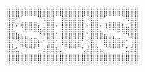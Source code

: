 ⣿⣿⣿⣿⣿⣿⣿⣿⣿⣿⣿⣿⣿⣿⣿⣿⣿⣿⣿⣿⣿⣿⣿⣿⣿⣿⣿⣿⣿⣿<br>
⣿⣿⠟⠋⠉⠉⠉⠛⢿⣿⣿⠉⢹⣿⣿⣿⣿⡏⠉⣿⣿⠿⠋⠉⠉⠉⠙⢿⣿⣿<br>
⣿⡏⠄⢾⣿⣿⣿⡄⣀⣿⣿⠄⢸⣿⣿⣿⣿⡇⠄⣿⣿⠄⢰⣿⣿⣿⣆⣀⣿⣿<br>
⣿⣷⣄⡀⠉⠉⠛⠻⢿⣿⣿⠄⢸⣿⣿⣿⣿⡇⠄⣿⣿⣦⡀⠉⠉⠛⠻⢿⣿⣿<br>
⣿⠟⠻⣿⣿⣶⣶⡄⠄⢻⣿⠄⢸⣿⣿⣿⣿⠇⠄⣿⡟⠛⣿⣿⣷⣶⣤⠄⢹⣿<br>
⣿⣇⠄⠙⠻⠿⠟⠃⢀⣾⣿⣄⠈⠛⠿⠿⠛⠄⣰⣿⣧⡀⠙⠻⠿⠿⠋⠄⣼⣿<br>
⣿⣿⣿⣶⣤⣤⣤⣶⣿⣿⣿⣿⣷⣦⣤⣤⣴⣾⣿⣿⣿⣿⣶⣤⣤⣤⣶⣿⣿⣿<br>
⣿⣿⣿⣿⣿⣿⣿⣿⣿⣿⣿⣿⣿⣿⣿⣿⣿⣿⣿⣿⣿⣿⣿⣿⣿⣿⣿⣿⣿⣿<br>
